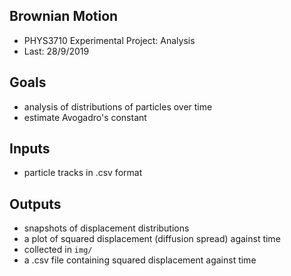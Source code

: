 ## Brownian Motion

* PHYS3710 Experimental Project: Analysis
* Last: 28/9/2019

## Goals

* analysis of distributions of particles over time
* estimate Avogadro's constant

## Inputs

* particle tracks in .csv format

## Outputs

* snapshots of displacement distributions
* a plot of squared displacement (diffusion spread) against time
* collected in `img/`
* a .csv file containing squared displacement against time


